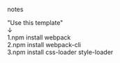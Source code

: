 notes

"Use this template"<br>
↓<br>
1.npm install webpack <br>
2.npm install webpack-cli<br>
3.npm install css-loader style-loader
